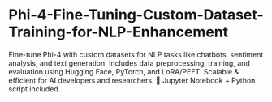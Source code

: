 # Phi-4-Fine-Tuning-Custom-Dataset-Training-for-NLP-Enhancement
Fine-tune Phi-4 with custom datasets for NLP tasks like chatbots, sentiment analysis, and text generation. Includes data preprocessing, training, and evaluation using Hugging Face, PyTorch, and LoRA/PEFT. Scalable &amp; efficient for AI developers and researchers. 📖 Jupyter Notebook + Python script included.
